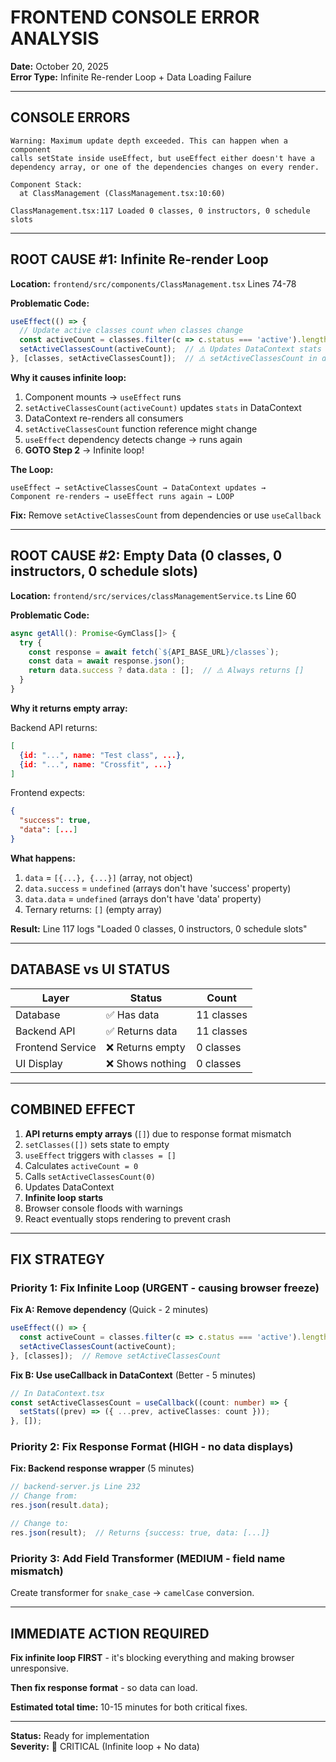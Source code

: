 # FRONTEND CONSOLE ERROR ANALYSIS

**Date:** October 20, 2025  
**Error Type:** Infinite Re-render Loop + Data Loading Failure

---

## CONSOLE ERRORS

```
Warning: Maximum update depth exceeded. This can happen when a component 
calls setState inside useEffect, but useEffect either doesn't have a 
dependency array, or one of the dependencies changes on every render.

Component Stack:
  at ClassManagement (ClassManagement.tsx:10:60)
  
ClassManagement.tsx:117 Loaded 0 classes, 0 instructors, 0 schedule slots
```

---

## ROOT CAUSE #1: Infinite Re-render Loop

**Location:** `frontend/src/components/ClassManagement.tsx` Lines 74-78

**Problematic Code:**
```typescript
useEffect(() => {
  // Update active classes count when classes change
  const activeCount = classes.filter(c => c.status === 'active').length;
  setActiveClassesCount(activeCount);  // ⚠️ Updates DataContext stats
}, [classes, setActiveClassesCount]);  // ⚠️ setActiveClassesCount in dependencies
```

**Why it causes infinite loop:**

1. Component mounts → `useEffect` runs
2. `setActiveClassesCount(activeCount)` updates `stats` in DataContext
3. DataContext re-renders all consumers
4. `setActiveClassesCount` function reference might change
5. `useEffect` dependency detects change → runs again
6. **GOTO Step 2** → Infinite loop!

**The Loop:**
```
useEffect → setActiveClassesCount → DataContext updates → 
Component re-renders → useEffect runs again → LOOP
```

**Fix:** Remove `setActiveClassesCount` from dependencies or use `useCallback`

---

## ROOT CAUSE #2: Empty Data (0 classes, 0 instructors, 0 schedule slots)

**Location:** `frontend/src/services/classManagementService.ts` Line 60

**Problematic Code:**
```typescript
async getAll(): Promise<GymClass[]> {
  try {
    const response = await fetch(`${API_BASE_URL}/classes`);
    const data = await response.json();
    return data.success ? data.data : [];  // ⚠️ Always returns []
  }
}
```

**Why it returns empty array:**

Backend API returns:
```json
[
  {id: "...", name: "Test class", ...},
  {id: "...", name: "Crossfit", ...}
]
```

Frontend expects:
```json
{
  "success": true,
  "data": [...]
}
```

**What happens:**
1. `data` = `[{...}, {...}]` (array, not object)
2. `data.success` = `undefined` (arrays don't have 'success' property)
3. `data.data` = `undefined` (arrays don't have 'data' property)
4. Ternary returns: `[]` (empty array)

**Result:** Line 117 logs "Loaded 0 classes, 0 instructors, 0 schedule slots"

---

## DATABASE vs UI STATUS

| Layer | Status | Count |
|-------|--------|-------|
| Database | ✅ Has data | 11 classes |
| Backend API | ✅ Returns data | 11 classes |
| Frontend Service | ❌ Returns empty | 0 classes |
| UI Display | ❌ Shows nothing | 0 classes |

---

## COMBINED EFFECT

1. **API returns empty arrays** (`[]`) due to response format mismatch
2. `setClasses([])` sets state to empty
3. `useEffect` triggers with `classes = []`
4. Calculates `activeCount = 0`
5. Calls `setActiveClassesCount(0)`
6. Updates DataContext
7. **Infinite loop starts**
8. Browser console floods with warnings
9. React eventually stops rendering to prevent crash

---

## FIX STRATEGY

### Priority 1: Fix Infinite Loop (URGENT - causing browser freeze)

**Fix A: Remove dependency** (Quick - 2 minutes)
```typescript
useEffect(() => {
  const activeCount = classes.filter(c => c.status === 'active').length;
  setActiveClassesCount(activeCount);
}, [classes]);  // Remove setActiveClassesCount
```

**Fix B: Use useCallback in DataContext** (Better - 5 minutes)
```typescript
// In DataContext.tsx
const setActiveClassesCount = useCallback((count: number) => {
  setStats((prev) => ({ ...prev, activeClasses: count }));
}, []);
```

### Priority 2: Fix Response Format (HIGH - no data displays)

**Fix: Backend response wrapper** (5 minutes)
```javascript
// backend-server.js Line 232
// Change from:
res.json(result.data);

// Change to:
res.json(result);  // Returns {success: true, data: [...]}
```

### Priority 3: Add Field Transformer (MEDIUM - field name mismatch)

Create transformer for `snake_case` → `camelCase` conversion.

---

## IMMEDIATE ACTION REQUIRED

**Fix infinite loop FIRST** - it's blocking everything and making browser unresponsive.

**Then fix response format** - so data can load.

**Estimated total time:** 10-15 minutes for both critical fixes.

---

**Status:** Ready for implementation  
**Severity:** 🔴 CRITICAL (Infinite loop + No data)
